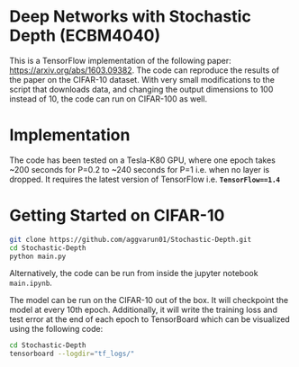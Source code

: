 # Deep Networks with Stochastic Depth (ECBM4040)
This is a TensorFlow implementation of the following paper: https://arxiv.org/abs/1603.09382.
The code can reproduce the results of the paper on the CIFAR-10 dataset. With very small modifications to the script that downloads data, and changing the output dimensions to 100 instead of 10, the code can run on CIFAR-100 as well.

# Implementation
The code has been tested on a Tesla-K80 GPU, where one epoch takes ~200 seconds for P=0.2 to ~240 seconds for P=1 i.e. when no layer is dropped. It requires the latest version of TensorFlow i.e. **`TensorFlow==1.4`**

# Getting Started on CIFAR-10
```bash
git clone https://github.com/aggvarun01/Stochastic-Depth.git
cd Stochastic-Depth
python main.py
```
Alternatively, the code can be run from inside the jupyter notebook `main.ipynb`.

The model can be run on the CIFAR-10 out of the box. It will checkpoint the model at every 10th epoch. Additionally, it will write the training loss and test error at the end of each epoch to TensorBoard which can be visualized using the following code:
```bash
cd Stochastic-Depth
tensorboard --logdir="tf_logs/"
```

